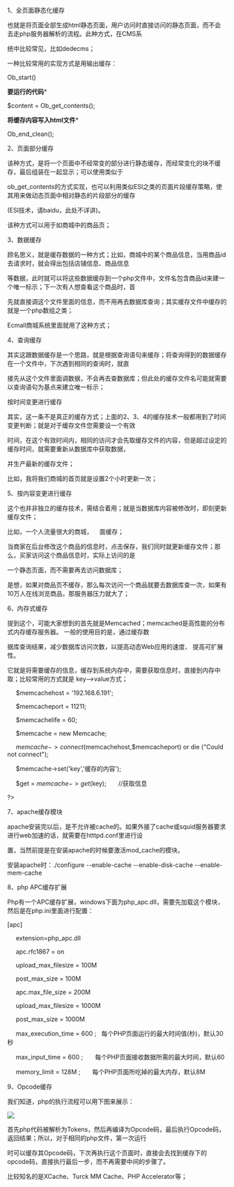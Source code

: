1、全页面静态化缓存

也就是将页面全部生成html静态页面，用户访问时直接访问的静态页面，而不会去走php服务器解析的流程。此种方式，在CMS系

统中比较常见，比如dedecms；

一种比较常用的实现方式是用输出缓存：

Ob_start()

******要运行的代码*******

$content = Ob_get_contents();

****将缓存内容写入html文件*****

Ob_end_clean();

2、页面部分缓存

该种方式，是将一个页面中不经常变的部分进行静态缓存，而经常变化的块不缓存，最后组装在一起显示；可以使用类似于

ob_get_contents的方式实现，也可以利用类似ESI之类的页面片段缓存策略，使其用来做动态页面中相对静态的片段部分的缓存

(ESI技术，请baidu，此处不详讲)。

该种方式可以用于如商城中的商品页；

3、数据缓存

顾名思义，就是缓存数据的一种方式；比如，商城中的某个商品信息，当用商品id去请求时，就会得出包括店铺信息、商品信息

等数据，此时就可以将这些数据缓存到一个php文件中，文件名包含商品id来建一个唯一标示；下一次有人想查看这个商品时，首

先就直接调这个文件里面的信息，而不用再去数据库查询；其实缓存文件中缓存的就是一个php数组之类；

Ecmall商城系统里面就用了这种方式；

4、查询缓存

其实这跟数据缓存是一个思路，就是根据查询语句来缓存；将查询得到的数据缓存在一个文件中，下次遇到相同的查询时，就直

接先从这个文件里面调数据，不会再去查数据库；但此处的缓存文件名可能就需要以查询语句为基点来建立唯一标示；

按时间变更进行缓存

其实，这一条不是真正的缓存方式；上面的2、3、4的缓存技术一般都用到了时间变更判断；就是对于缓存文件您需要设一个有效

时间，在这个有效时间内，相同的访问才会先取缓存文件的内容，但是超过设定的缓存时间，就需要重新从数据库中获取数据，

并生产最新的缓存文件；

比如，我将我们商城的首页就是设置2个小时更新一次；

5、按内容变更进行缓存

这个也并非独立的缓存技术，需结合着用；就是当数据库内容被修改时，即刻更新缓存文件；

比如，一个人流量很大的商城，    面缓存；

当商家在后台修改这个商品的信息时，点击保存，我们同时就更新缓存文件；那么，买家访问这个商品信息时，实际上访问的是

一个静态页面，而不需要再去访问数据库；

是想，如果对商品页不缓存，那么每次访问一个商品就要去数据库查一次，如果有10万人在线浏览商品，那服务器压力就大了；

6、内存式缓存

提到这个，可能大家想到的首先就是Memcached；memcached是高性能的分布式内存缓存服务器。 一般的使用目的是，通过缓存数

据库查询结果，减少数据库访问次数，以提高动态Web应用的速度、 提高可扩展性。

它就是将需要缓存的信息，缓存到系统内存中，需要获取信息时，直接到内存中取；比较常用的方式就是 key-->value方式；

     $memcachehost = '192.168.6.191';

     $memcacheport = 11211;

     $memcachelife = 60;

     $memcache = new Memcache;

     $memcache->connect($memcachehost,$memcacheport) or die ("Could not connect");

     $memcache->set('key','缓存的内容');

     $get = $memcache->get($key);       //获取信息

?>

7、apache缓存模块

apache安装完以后，是不允许被cache的。如果外接了cache或squid服务器要求进行web加速的话，就需要在htttpd.conf里进行设

置，当然前提是在安装apache的时候要激活mod_cache的模块。

安装apache时：./configure --enable-cache --enable-disk-cache --enable-mem-cache

8、php APC缓存扩展

Php有一个APC缓存扩展，windows下面为php_apc.dll，需要先加载这个模块，然后是在php.ini里面进行配置：

[apc] 

     extension=php_apc.dll 

     apc.rfc1867 = on 

     upload_max_filesize = 100M 

     post_max_size = 100M 

     apc.max_file_size = 200M 

     upload_max_filesize = 1000M 

     post_max_size = 1000M 

     max_execution_time = 600 ;   每个PHP页面运行的最大时间值(秒)，默认30秒 

     max_input_time = 600 ;       每个PHP页面接收数据所需的最大时间，默认60 

     memory_limit = 128M ;       每个PHP页面所吃掉的最大内存，默认8M

9、Opcode缓存

我们知道，php的执行流程可以用下图来展示：

![](https://gitee.com/hxc8/images8/raw/master/img/202407191110756.jpg)

首先php代码被解析为Tokens，然后再编译为Opcode码，最后执行Opcode码，返回结果；所以，对于相同的php文件，第一次运行

时可以缓存其Opcode码，下次再执行这个页面时，直接会去找到缓存下的opcode码，直接执行最后一步，而不再需要中间的步骤了。

比较知名的是XCache、Turck MM Cache、PHP Accelerator等；

